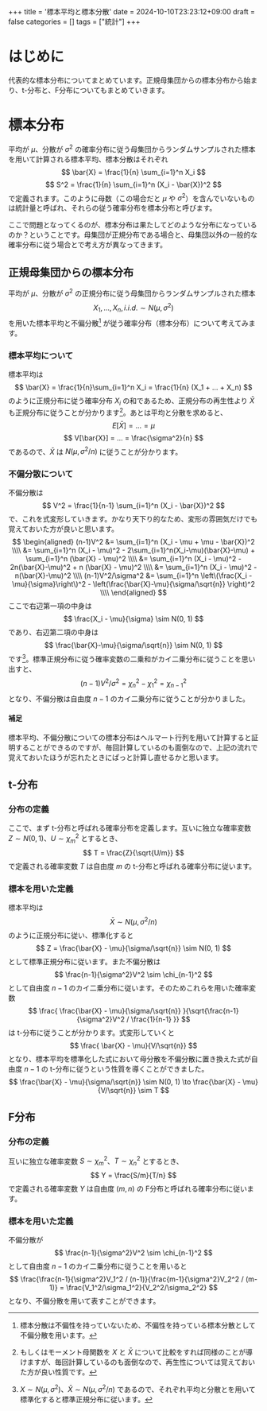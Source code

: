 +++
title = '標本平均と標本分散'
date = 2024-10-10T23:23:12+09:00
draft = false
categories = []
tags = ["統計"]
+++


# はじめに

代表的な標本分布についてまとめています。正規母集団からの標本分布から始まり、t-分布と、F分布についてもまとめていきます。


# 標本分布

平均が $\mu$、分散が $\sigma^2$ の確率分布に従う母集団からランダムサンプルされた標本を用いて計算される標本平均、標本分散はそれぞれ
$$
\bar{X} = \frac{1}{n} \sum_{i=1}^n X_i
$$
$$
S^2 = \frac{1}{n} \sum_{i=1}^n (X_i - \bar{X})^2
$$
で定義されます。このように母数（この場合だと $\mu$ や $\sigma^2$）を含んでいないものは統計量と呼ばれ、それらの従う確率分布を標本分布と呼びます。

ここで問題となってくるのが、標本分布は果たしてどのような分布になっているのか？ということです。母集団が正規分布である場合と、母集団以外の一般的な確率分布に従う場合とで考え方が異なってきます。


## 正規母集団からの標本分布

平均が $\mu$、分散が $\sigma^2$ の正規分布に従う母集団からランダムサンプルされた標本
$$
X_1,...,X_n, i.i.d. \sim N(\mu, \sigma^2)
$$
を用いた標本平均と不偏分散[^3] が従う確率分布（標本分布）について考えてみます。

### 標本平均について

標本平均は
$$
\bar{X} = \frac{1}{n}\sum_{i=1}^n X_i = \frac{1}{n} (X_1 + ... + X_n)
$$
のように正規分布に従う確率分布 $X_i$ の和であるため、正規分布の再生性より $\bar{X}$ も正規分布に従うことが分かります[^1]。あとは平均と分散を求めると、
$$
E[\bar{X}] = ... = \mu
$$
$$
V[\bar{X}] = ... = \frac{\sigma^2}{n}
$$
であるので、$\bar{X}$ は $N(\mu, \sigma^2/n)$ に従うことが分かります。


### 不偏分散について

不偏分散は
$$
V^2 = \frac{1}{n-1} \sum_{i=1}^n (X_i - \bar{X})^2
$$
で、これを式変形していきます。かなり天下り的なため、変形の雰囲気だけでも覚えておいた方が良いと思います。
$$
\begin{aligned}
(n-1)V^2
&= \sum_{i=1}^n (X_i - \mu + \mu - \bar{X})^2 \\\\
&= \sum_{i=1}^n (X_i - \mu)^2 - 2\sum_{i=1}^n(X_i-\mu)(\bar{X}-\mu) + \sum_{i=1}^n (\bar{X} - \mu)^2 \\\\
&= \sum_{i=1}^n (X_i - \mu)^2 - 2n(\bar{X}-\mu)^2 + n (\bar{X} - \mu)^2 \\\\
&= \sum_{i=1}^n (X_i - \mu)^2 - n(\bar{X}-\mu)^2 \\\\
(n-1)V^2/\sigma^2
&= \sum_{i=1}^n \left\(\frac{X_i - \mu}{\sigma}\right\)^2 - \left(\frac{\bar{X}-\mu}{\sigma/\sqrt{n}} \right)^2 \\\\
\end{aligned}
$$
ここで右辺第一項の中身は
$$
\frac{X_i - \mu}{\sigma} \sim N(0, 1)
$$
であり、右辺第二項の中身は
$$
\frac{\bar{X}-\mu}{\sigma/\sqrt{n}} \sim N(0, 1)
$$
です[^2]。標準正規分布に従う確率変数の二乗和がカイ二乗分布に従うことを思い出すと、
$$
(n-1)V^2/\sigma^2 = \chi_n^2 - \chi_1^2 = \chi_{n-1}^2
$$
となり、不偏分散は自由度 $n-1$ のカイ二乗分布に従うことが分かりました。


#### 補足

標本平均、不偏分散についての標本分布はヘルマート行列を用いて計算すると証明することができるのですが、毎回計算しているのも面倒なので、上記の流れで覚えておいたほうが忘れたときにぱっと計算し直せるかと思います。


## t-分布


### 分布の定義

ここで、まず t-分布と呼ばれる確率分布を定義します。互いに独立な確率変数 $Z\sim N(0,1)$、$U\sim \chi_m^2$ とするとき、
$$
T = \frac{Z}{\sqrt{U/m}}
$$
で定義される確率変数 $T$ は自由度 $m$ の t-分布と呼ばれる確率分布に従います。

### 標本を用いた定義

標本平均は
$$
\bar{X} \sim N(\mu, \sigma^2/n)
$$
のように正規分布に従い、標準化すると
$$
Z = \frac{\bar{X} - \mu}{\sigma/\sqrt{n}} \sim N(0, 1)
$$
として標準正規分布に従います。また不偏分散は
$$
\frac{n-1}{\sigma^2}V^2 \sim \chi_{n-1}^2
$$
として自由度 $n-1$ のカイ二乗分布に従います。そのためこれらを用いた確率変数
$$
\frac{ \frac{\bar{X} - \mu}{\sigma/\sqrt{n}} }{\sqrt{\frac{n-1}{\sigma^2}V^2 / \frac{1}{n-1} }}
$$
は t-分布に従うことが分かります。式変形していくと
$$
\frac{ \bar{X} - \mu}{V/\sqrt{n}}
$$
となり、標本平均を標準化した式において母分散を不偏分散に置き換えた式が自由度 $n-1$ の t-分布に従うという性質を導くことができました。
$$
\frac{\bar{X} - \mu}{\sigma/\sqrt{n}} \sim N(0, 1) \to 
\frac{\bar{X} - \mu}{V/\sqrt{n}} \sim T 
$$



## F分布
### 分布の定義

互いに独立な確率変数 $S\sim \chi_m^2$、$T\sim \chi_n^2$ とするとき、
$$
Y = \frac{S/m}{T/n}
$$
で定義される確率変数 $Y$ は自由度 $(m,n)$ の F分布と呼ばれる確率分布に従います。


### 標本を用いた定義

不偏分散が
$$
\frac{n-1}{\sigma^2}V^2 \sim \chi_{n-1}^2
$$
として自由度 $n-1$ のカイ二乗分布に従うことを用いると
$$
\frac{\frac{n-1}{\sigma^2}V_1^2 / (n-1)}{\frac{m-1}{\sigma^2}V_2^2 / (m-1)}
= \frac{V_1^2/\sigma_1^2}{V_2^2/\sigma_2^2}
$$
となり、不偏分散を用いて表すことができます。




[^1]: もしくはモーメント母関数を $X$ と $\bar{X}$ について比較をすれば同様のことが導けますが、毎回計算しているのも面倒なので、再生性については覚えておいた方が良い性質です。
[^2]: $X\sim N(\mu, \sigma^2)$、$\bar{X} \sim N(\mu, \sigma^2/n)$ であるので、それぞれ平均と分散とを用いて標準化すると標準正規分布に従います。
[^3]: 標本分散は不偏性を持っていないため、不偏性を持っている標本分散として不偏分散を用います。